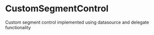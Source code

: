 # CustomSegmentControl
Custom segment control implemented using datasource and delegate functionality
